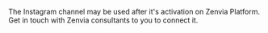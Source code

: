 The Instagram channel may be used after it's activation on Zenvia Platform.
Get in touch with Zenvia consultants to you to connect it.
